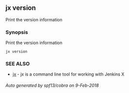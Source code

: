 ## jx version

Print the version information

### Synopsis


Print the version information

```
jx version
```

### SEE ALSO
* [jx](jx.md)	 - jx is a command line tool for working with Jenkins X

###### Auto generated by spf13/cobra on 9-Feb-2018
